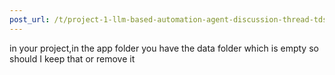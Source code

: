 ```yaml
---
post_url: /t/project-1-llm-based-automation-agent-discussion-thread-tds-jan-2025/164277/434
---
```

in your project,in the app folder you have the data folder which is empty so should I keep that or remove it